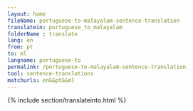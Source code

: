 ```yaml
---
layout: home
fileName: portuguese-to-malayalam-sentence-translation
translatein: portuguese_to_malayalam
folderName : translate
lang: en
from: pt
to: ml
langname: portuguese-to
permalink: /portuguese-to-malayalam-sentence-translation
tool: sentence-translations
matchurls: en&&pt&&ml
---
```

{% include section/translateinto.html %}
